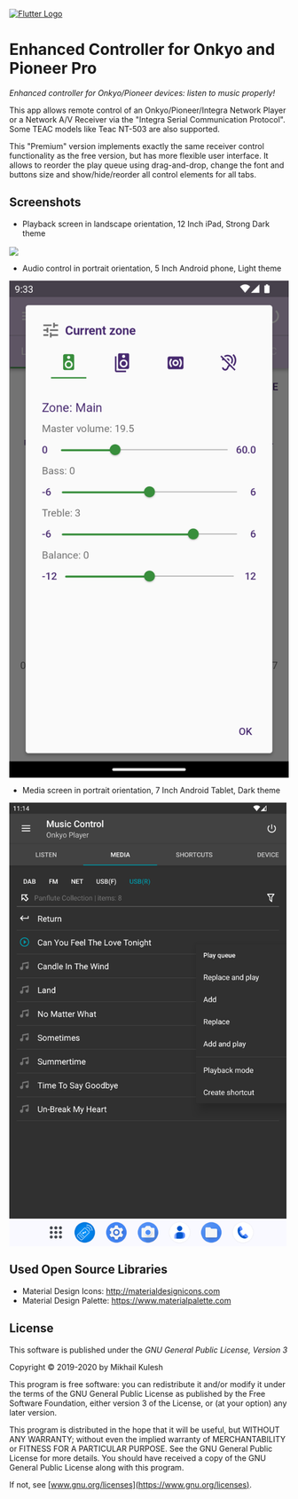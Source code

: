 [![Flutter Logo](https://github.com/mkulesh/onpc/blob/onpc-flutter/images/flutter_logo.png)](https://flutter.dev)

# Enhanced Controller for Onkyo and Pioneer Pro

*Enhanced controller for Onkyo/Pioneer devices: listen to music properly!*

This app allows remote control of an Onkyo/Pioneer/Integra Network Player or a Network A/V Receiver via the "Integra Serial Communication Protocol". Some TEAC models like Teac NT-503 are also supported.

This "Premium" version implements exactly the same receiver control functionality as the free version, but has more flexible user interface.
It allows to reorder the play queue using drag-and-drop, change the font and buttons size and show/hide/reorder all control elements for all tabs.

## Screenshots
* Playback screen in landscape orientation, 12 Inch iPad, Strong Dark theme
<img src="https://github.com/mkulesh/onpc/blob/onpc-flutter/images/screenshots/iPad-12.9-inch-3gen/listen.png" align="center">

* Audio control in portrait orientation, 5 Inch Android phone, Light theme
<img src="https://github.com/mkulesh/onpc/blob/onpc-flutter/images/screenshots/android-phone/audio_control.png" align="center">

* Media screen in portrait orientation, 7 Inch Android Tablet, Dark theme
<img src="https://github.com/mkulesh/onpc/blob/onpc-flutter/images/screenshots/android-7-inch/media.png" align="center" height="800">

## Used Open Source Libraries
* Material Design Icons: http://materialdesignicons.com
* Material Design Palette: https://www.materialpalette.com

## License
This software is published under the *GNU General Public License, Version 3*

Copyright © 2019-2020 by Mikhail Kulesh

This program is free software: you can redistribute it and/or modify it under the terms of the GNU General Public License as
published by the Free Software Foundation, either version 3 of the License, or (at your option) any later version.

This program is distributed in the hope that it will be useful, but WITHOUT ANY WARRANTY; without even the implied warranty
of MERCHANTABILITY or FITNESS FOR A PARTICULAR PURPOSE.  See the GNU General Public License for more details. You should have
received a copy of the GNU General Public License along with this program.

If not, see [www.gnu.org/licenses](https://www.gnu.org/licenses).
